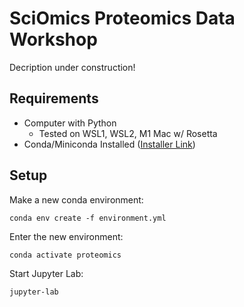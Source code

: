 # SciOmics Proteomics Data Workshop

Decription under construction!

## Requirements

- Computer with Python
    - Tested on WSL1, WSL2, M1 Mac w/ Rosetta
- Conda/Miniconda Installed ([Installer Link](https://docs.conda.io/en/latest/miniconda.html))

## Setup

Make a new conda environment:
```
conda env create -f environment.yml
```

Enter the new environment:
```
conda activate proteomics
```

Start Jupyter Lab:
```
jupyter-lab
```
